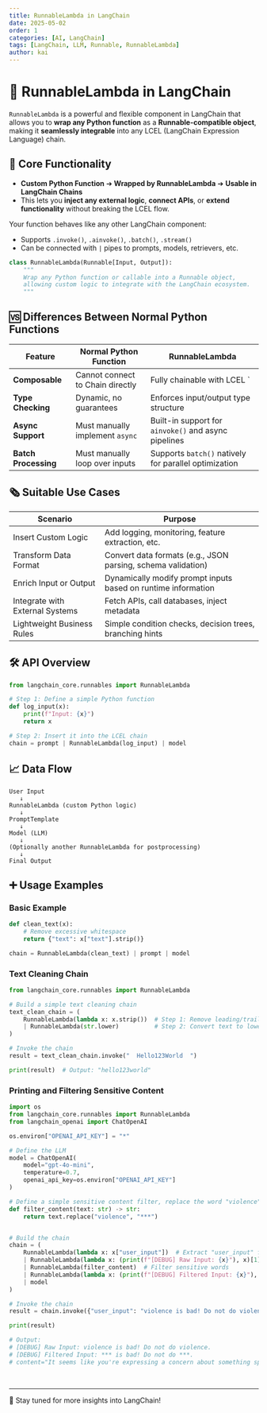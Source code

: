 ```yaml
---
title: RunnableLambda in LangChain
date: 2025-05-02
order: 1
categories: [AI, LangChain]
tags: [LangChain, LLM, Runnable, RunnableLambda]
author: kai
---
```


# 🚀 RunnableLambda in LangChain
`RunnableLambda` is a powerful and flexible component in LangChain that allows you to **wrap any Python function** as a **Runnable-compatible object**,  
making it **seamlessly integrable** into any LCEL (LangChain Expression Language) chain.

## 🧠 Core Functionality

- **Custom Python Function** ➔ **Wrapped by RunnableLambda** ➔ **Usable in LangChain Chains**
- This lets you **inject any external logic**, **connect APIs**, or **extend functionality** without breaking the LCEL flow.

Your function behaves like any other LangChain component:  
- Supports `.invoke()`, `.ainvoke()`, `.batch()`, `.stream()`
- Can be connected with `|` pipes to prompts, models, retrievers, etc.


```python
class RunnableLambda(Runnable[Input, Output]):
    """
    Wrap any Python function or callable into a Runnable object,
    allowing custom logic to integrate with the LangChain ecosystem.
    """
```

## 🆚 Differences Between Normal Python Functions 


| Feature           | Normal Python Function          | RunnableLambda                             |
|-------------------|----------------------------------|--------------------------------------------|
| **Composable**     | Cannot connect to Chain directly | Fully chainable with LCEL `|` syntax   |
| **Type Checking**  | Dynamic, no guarantees        | Enforces input/output type structure   |
| **Async Support**  | Must manually implement `async`| Built-in support for `ainvoke()` and async pipelines |
| **Batch Processing**| Must manually loop over inputs | Supports `batch()` natively for parallel optimization |


## 🗞️ Suitable Use Cases

| Scenario                         | Purpose                                                    |
|-----------------------------------|------------------------------------------------------------|
| Insert Custom Logic              | Add logging, monitoring, feature extraction, etc.          |
| Transform Data Format             | Convert data formats (e.g., JSON parsing, schema validation) |
| Enrich Input or Output            | Dynamically modify prompt inputs based on runtime information |
| Integrate with External Systems   | Fetch APIs, call databases, inject metadata                |
| Lightweight Business Rules        | Simple condition checks, decision trees, branching hints   |


## 🛠️ API Overview

```python
from langchain_core.runnables import RunnableLambda

# Step 1: Define a simple Python function
def log_input(x):
    print(f"Input: {x}")
    return x

# Step 2: Insert it into the LCEL chain
chain = prompt | RunnableLambda(log_input) | model
```


## 📈 Data Flow
```text
User Input
   ↓
RunnableLambda (custom Python logic)
   ↓
PromptTemplate
   ↓
Model (LLM)
   ↓
(Optionally another RunnableLambda for postprocessing)
   ↓
Final Output
```


## ➕ Usage Examples
### Basic Example

```python
def clean_text(x):
    # Remove excessive whitespace
    return {"text": x["text"].strip()}

chain = RunnableLambda(clean_text) | prompt | model
```


### Text Cleaning Chain

```python
from langchain_core.runnables import RunnableLambda

# Build a simple text cleaning chain
text_clean_chain = (
    RunnableLambda(lambda x: x.strip())  # Step 1: Remove leading/trailing whitespace
    | RunnableLambda(str.lower)          # Step 2: Convert text to lowercase
)

# Invoke the chain
result = text_clean_chain.invoke("  Hello123World  ") 

print(result)  # Output: "hello123world"
```

### Printing and Filtering Sensitive Content

```python
import os
from langchain_core.runnables import RunnableLambda
from langchain_openai import ChatOpenAI

os.environ["OPENAI_API_KEY"] = "*" 

# Define the LLM
model = ChatOpenAI(
    model="gpt-4o-mini",
    temperature=0.7,
    openai_api_key=os.environ["OPENAI_API_KEY"]
)

# Define a simple sensitive content filter, replace the word "violence" to "***"
def filter_content(text: str) -> str:
    return text.replace("violence", "***")


# Build the chain
chain = (
    RunnableLambda(lambda x: x["user_input"])  # Extract "user_input" field
    | RunnableLambda(lambda x: (print(f"[DEBUG] Raw Input: {x}"), x)[1])  # Print the intermediate input
    | RunnableLambda(filter_content)  # Filter sensitive words
    | RunnableLambda(lambda x: (print(f"[DEBUG] Filtered Input: {x}"), x)[1])  # Print after filtering
    | model
)

# Invoke the chain
result = chain.invoke({"user_input": "violence is bad! Do not do violence."})

print(result)

# Output:
# [DEBUG] Raw Input: violence is bad! Do not do violence.
# [DEBUG] Filtered Input: *** is bad! Do not do ***.
# content="It seems like you're expressing a concern about something specific. If you could provide more context or clarify what you're referring to, I'd be happy to help or discuss it further!" additional_kwargs={'refusal': None} response_metadata={'token_usage': {'completion_tokens': 35, 'prompt_tokens': 16, 'total_tokens': 51, 'completion_tokens_details': {'accepted_prediction_tokens': 0, 'audio_tokens': 0, 'reasoning_tokens': 0, 'rejected_prediction_tokens': 0}, 'prompt_tokens_details': {'audio_tokens': 0, 'cached_tokens': 0}}, 'model_name': 'gpt-4o-mini-2024-07-18', 'system_fingerprint': 'fp_0392822090', 'finish_reason': 'stop', 'logprobs': None} id='run-c3d0ff33-daf3-4e9a-9172-527240b2bd80-0' usage_metadata={'input_tokens': 16, 'output_tokens': 35, 'total_tokens': 51, 'input_token_details': {'audio': 0, 'cache_read': 0}, 'output_token_details': {'audio': 0, 'reasoning': 0}}
```







<br>




---

🚀 Stay tuned for more insights into LangChain!




